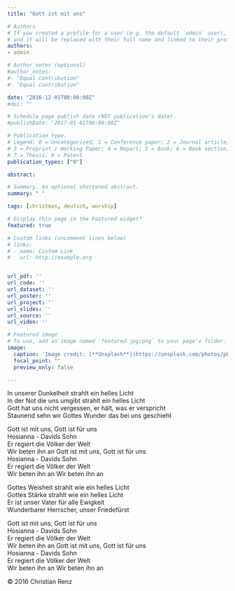 ```yaml
---  
title: "Gott ist mit uns"

# Authors
# If you created a profile for a user (e.g. the default `admin` user), write the username (folder name) here 
# and it will be replaced with their full name and linked to their profile.
authors:
- admin

# Author notes (optional)
#author_notes:
#- "Equal contribution"
#- "Equal contribution"

date: "2016-12-01T00:00:00Z"
#doi: ""

# Schedule page publish date (NOT publication's date).
#publishDate: "2017-01-01T00:00:00Z"

# Publication type.
# Legend: 0 = Uncategorized; 1 = Conference paper; 2 = Journal article;
# 3 = Preprint / Working Paper; 4 = Report; 5 = Book; 6 = Book section;
# 7 = Thesis; 8 = Patent
publication_types: ["0"]

abstract: 

# Summary. An optional shortened abstract.
summary: " "

tags: [christmas, deutsch, worship]

# Display this page in the Featured widget?
featured: true

# Custom links (uncomment lines below)
# links:
# - name: Custom Link
#   url: http://example.org


url_pdf: ''
url_code: ''
url_dataset: ''
url_poster: ''
url_project: ''
url_slides: ''
url_source: ''
url_video: ''

# Featured image
# To use, add an image named `featured.jpg/png` to your page's folder. 
image:
  caption: 'Image credit: [**Unsplash**](https://unsplash.com/photos/pLCdAaMFLTE)'
  focal_point: ""
  preview_only: false

---
```


In unserer Dunkelheit strahlt ein helles Licht  
In der Not die uns umgibt strahlt ein helles Licht  
Gott hat uns nicht vergessen, er hält, was er verspricht  
Staunend sehn wir Gottes Wunder das bei uns geschieht  

Gott ist mit uns, Gott ist für uns  
Hosianna - Davids Sohn  
Er regiert die Völker der Welt  
Wir beten ihn an
Gott ist mit uns, Gott ist für uns  
Hosianna - Davids Sohn  
Er regiert die Völker der Welt  
Wir beten ihn an
Wir beten ihn an  

Gottes Weisheit strahlt wie ein helles Licht  
Gottes Stärke strahlt wie ein helles Licht  
Er ist unser Vater für alle Ewigkeit  
Wunderbarer Herrscher, unser Friedefürst   

Gott ist mit uns, Gott ist für uns  
Hosianna - Davids Sohn  
Er regiert die Völker der Welt  
Wir beten ihn an
Gott ist mit uns, Gott ist für uns  
Hosianna - Davids Sohn  
Er regiert die Völker der Welt  
Wir beten ihn an
Wir beten ihn an  

© 2016 Christian Renz
